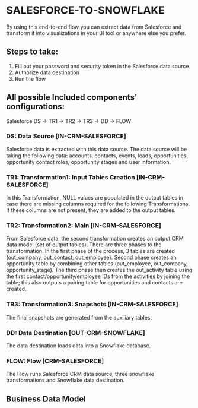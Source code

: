 # SALESFORCE-TO-SNOWFLAKE

By using this end-to-end flow you can extract data from Salesforce and transform it into visualizations in your BI tool or anywhere else you prefer.

## Steps to take:
1. Fill out your password and security token in the Salesforce data source
2. Authorize data destination
3. Run the flow

## All possible Included components' configurations:

Salesforce DS -> TR1 -> TR2 -> TR3 -> DD -> FLOW


### DS: Data Source [IN-CRM-SALESFORCE]

Salesforce data is extracted with this data source. The data source will be taking the following data: accounts, contacts, events, leads, opportunities, opportunity contact roles, opportunity stages and user information.

### TR1: Transformation1: Input Tables Creation [IN-CRM-SALESFORCE]

In this Transformation, NULL values are populated in the output tables in case there are missing columns required for the following Transformations. If these columns are not present, they are added to the output tables.

### TR2: Transformation2: Main [IN-CRM-SALESFORCE]

From Salesforce data, the second transformation creates an output CRM data model (set of output tables). There are three phases to the transformation. In the first phase of the process, 3 tables are created (out_company, out_contact, out_employee). Second phase creates an opportunity table by combining other tables (out_employee, out_company, opportunity_stage). The third phase then creates the out_activity table using the first contact/opportunity/employee IDs from the activities by joining the table; this also outputs a pairing table for opportunities and contacts are created.

### TR3: Transformation3: Snapshots [IN-CRM-SALESFORCE]

The final snapshots are generated from the auxiliary tables.

### DD: Data Destination [OUT-CRM-SNOWFLAKE]

The data destination loads data into a Snowflake database.

### FLOW: Flow [CRM-SALESFORCE]

The Flow runs Salesforce CRM data source, three snowflake transformations and Snowflake data destination.

## Business Data Model

